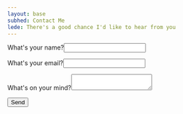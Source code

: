 ```yaml
---
layout: base
subhed: Contact Me
lede: There's a good chance I'd like to hear from you
---
```


<form name="contact" method="POST" data-netlify="true">
  <p>
    <label>What's your name?<input type="text" name="name" /></label>   
  </p>
  <p>
    <label>What's your email?<input type="email" name="email" /></label>
  </p>
  <p>
    <label>What's on your mind?<textarea name="message"></textarea></label>
  </p>
  <p>
    <button type="submit">Send</button>
  </p>
</form>